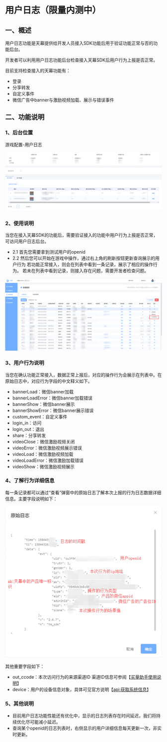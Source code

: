 # 用户日志（限量内测中）

## 一、概述

用户日志功能是天幕提供给开发人员接入SDK功能后用于验证功能正常与否的功能后台。

开发者可以利用用户日志功能后台检查接入天幕SDK后用户行为上报是否正常。

目前支持检查接入的天幕功能有：

* 登录
* 分享转发
* 自定义事件
* 微信广告中banner与激励视频加载、展示与错误事件

## 二、功能说明

### **1、后台位置**

游戏配置-用户日志

![](../../.gitbook/assets/image%20%2850%29.png)

### 2、使用说明

当您在接入天幕SDK的功能后，需要验证接入的功能中用户行为上报是否正常，可访问用户日志后台。

* 2.1 首先您需要拿到测试用户的openid
* 2.2 然后您可以开始在游戏中操作，通过右上角的刷新按钮更新查询展示的用户行为 若功能正常接入，则会在列表中看到一条记录，展示了相应的操作行为。 若未在列表中看到记录，则接入存在问题，需要开发者检查问题。

![](../../.gitbook/assets/image%20%2875%29.png)

### 3、用户行为说明

当您在确认功能正常接入，数据正常上报后，对应的操作行为会展示在列表中。在原始日志中，对应行为字段的中文释义如下。

* bannerLoad：微信banner加载
* bannerLoadError：微信banner加载错误
* bannerShow：微信banner展示
* bannerShowError：微信banner展示错误
* custom\_event：自定义事件
* login\_in：访问
* login\_out：退出
* share：分享转发
* videoClose：微信激励视频关闭
* videoError：微信激励视频展示错误
* videoLoad：微信激励视频加载
* videoLoadError：微信激励加载错误
* videoShow：微信激励视频展示

### 4、了解行为详细信息

每一条记录都可以通过“查看”弹窗中的原始日志了解本次上报的行为日志数据详细信息。主要字段说明如下：

![](../../.gitbook/assets/image%20%2817%29.png)

其他重要字段如下：

* out\_ccode：本次访问行为的来源渠道ID 渠道ID信息可参阅【[买量助手使用说明](../../channel/main-features/channel-management.md)】
* device：用户的设备信息对象，具体可见官方说明【[api:获取系统信息](https://developers.weixin.qq.com/minigame/dev/api/base/system/system-info/wx.getSystemInfo.html)】

### 5、其他说明

* 目前用户日志功能性能还有优化中，显示的日志列表存在时间延迟，我们将持续优化尽可能减小延迟。
* 查询某个openid的日志列表时，右侧显示的用户详细信息每天更新一次，非实时更新。

